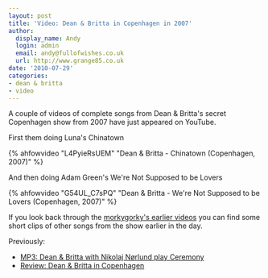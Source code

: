 ```yaml
---
layout: post
title: 'Video: Dean & Britta in Copenhagen in 2007'
author:
  display_name: Andy
  login: admin
  email: andy@fullofwishes.co.uk
  url: http://www.grange85.co.uk
date: '2010-07-29'
categories:
- dean & britta
- video
---
```

A couple of videos of complete songs from Dean & Britta's secret Copenhagen show from 2007 have just appeared on YouTube. 

First them doing Luna's Chinatown  

{% ahfowvideo "L4PyieRsUEM" "Dean & Britta - Chinatown (Copenhagen, 2007)" %}

And then doing Adam Green's We're Not Supposed to be Lovers

{% ahfowvideo "G54UL_C7sPQ" "Dean & Britta - We're Not Supposed to be Lovers (Copenhagen, 2007)" %}

If you look back through the [morkygorky's earlier videos](http://www.youtube.com/user/morkygorky) you can find some short clips of other songs from the show earlier in the day. 

Previously:  


  * [MP3: Dean & Britta with Nikolaj Nørlund play Ceremony](/2008/04/23/mp3-dean-britta-with-nikolaj-norlund-play-ceremony/)
  * [Review: Dean & Britta in Copenhagen](/2007/12/02/review-dean-britta-in-copenhagen/)

